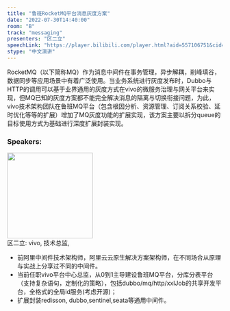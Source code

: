 ```yaml
---
title: "鲁班RocketMQ平台消息灰度方案"
date: "2022-07-30T14:40:00"
room: "B"
track: "messaging"
presenters: "区二立"
speechLink: "https://player.bilibili.com/player.html?aid=557106751&cid=806450981&page=1"
stype: "中文演讲"
---
```

RocketMQ（以下简称MQ）作为消息中间件在事务管理，异步解耦，削峰填谷，数据同步等应用场景中有着广泛使用。当业务系统进行灰度发布时，Dubbo与HTTP的调用可以基于业界通用的灰度方式在vivo的微服务治理与网关平台来实现，但MQ已知的灰度方案都不能完全解决消息的隔离与切换衔接问题，为此，vivo技术架构团队在鲁班MQ平台（包含根因分析、资源管理、订阅关系校验、延时优化等等的扩展）增加了MQ灰度功能的扩展实现，该方案主要以拆分queue的目标使用方式为基础进行深度扩展封装实现。
 ### Speakers: 
 <img src="images/speaker/1128.png" width="200" /><br>区二立: vivo, 技术总监, 
 - 前阿里中间件技术架构师，阿里云云原生解决方案架构师，在不同场合从原理与实战上分享过不同的中间件。
 - 当前任职vivo平台中心总监，从0到1主导建设鲁班MQ平台，分库分表平台（支持复杂语句，定制化的策略），包括dubbo/mq/http/xxlJob的共享开发平台，全格式的全局id服务(考虑开源)；
 - 扩展封装redisson, dubbo,sentinel,seata等通用中间件。

 